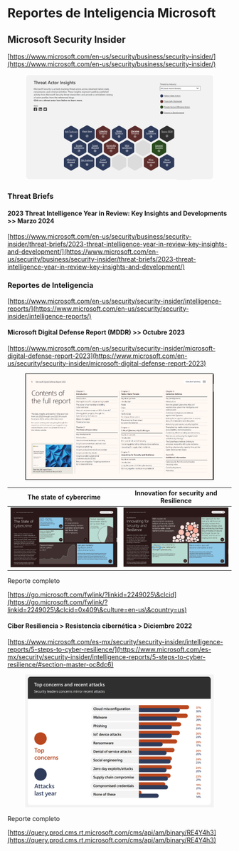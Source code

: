 # Reportes de Inteligencia Microsoft



## Microsoft Security Insider

[https://www.microsoft.com/en-us/security/business/security-insider/](https://www.microsoft.com/en-us/security/business/security-insider/)

<figure><img src="../.gitbook/assets/ThreatActors.png" alt=""><figcaption></figcaption></figure>

### Threat Briefs

#### 2023 Threat Intelligence Year in Review: Key Insights and Developments >> Marzo 2024

[https://www.microsoft.com/en-us/security/business/security-insider/threat-briefs/2023-threat-intelligence-year-in-review-key-insights-and-development/](https://www.microsoft.com/en-us/security/business/security-insider/threat-briefs/2023-threat-intelligence-year-in-review-key-insights-and-development/)





### Reportes de Inteligencia

[https://www.microsoft.com/en-us/security/security-insider/intelligence-reports/](https://www.microsoft.com/en-us/security/security-insider/intelligence-reports/)



#### Microsoft Digital Defense Report (MDDR) >> Octubre 2023

[https://www.microsoft.com/en-us/security/security-insider/microsoft-digital-defense-report-2023](https://www.microsoft.com/en-us/security/security-insider/microsoft-digital-defense-report-2023)

<figure><img src="../.gitbook/assets/MDDR-2023-1.png" alt=""><figcaption></figcaption></figure>

| The state of cybercrime                 | Innovation for security and Resilience  |
| --------------------------------------- | --------------------------------------- |
| ![](../.gitbook/assets/MDDR-2023-2.png) | ![](../.gitbook/assets/MDDR-2023-3.png) |

Reporte completo

[https://go.microsoft.com/fwlink/?linkid=2249025\&clcid](https://go.microsoft.com/fwlink/?linkid=2249025\&clcid=0x409\&culture=en-us\&country=us)







#### Ciber Resiliencia > Resistencia cibernética > Diciembre 2022

[https://www.microsoft.com/es-mx/security/security-insider/intelligence-reports/5-steps-to-cyber-resilience/](https://www.microsoft.com/es-mx/security/security-insider/intelligence-reports/5-steps-to-cyber-resilience/#section-master-oc8dc6)

<figure><img src="../.gitbook/assets/CiberResiliencia.png" alt=""><figcaption></figcaption></figure>

Reporte completo&#x20;

[https://query.prod.cms.rt.microsoft.com/cms/api/am/binary/RE4Y4h3](https://query.prod.cms.rt.microsoft.com/cms/api/am/binary/RE4Y4h3)










